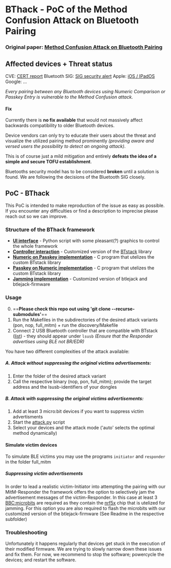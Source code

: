 # BThack - PoC of the Method Confusion Attack on Bluetooth Pairing

### Original paper: [Method Confusion Attack on Bluetooth Pairing](https://www.computer.org/csdl/proceedings-article/sp/2021/893400a213/1mbmHzm2Q6c)

## Affected devices + Threat status
CVE: [CERT report](https://kb.cert.org/vuls/id/534195)
Bluetooth SIG: [SIG security alert](https://www.bluetooth.com/learn-about-bluetooth/bluetooth-technology/bluetooth-security/reporting-security/)
Apple: [iOS / IPadOS](https://support.apple.com/en-us/HT211168)
Google: ...

*Every pairing between any Bluetooth devices using Numeric Comparison or Passkey Entry is vulnerable to the Method Confusion attack.*

#### Fix
Currently there is **no fix available** that would not massively affect backwards compatibility to older Bluetooth devices.

Device vendors can only try to educate their users about the threat and visualize the utilized pairing method prominently  *(providing aware and versed users the possibility to detect an ongoing attack)*.

This is of course just a mild mitigation and entirely **defeats the idea of a simple and secure TOFU establishment**.


Bluetooths security model has to be considered **broken** until a solution is found.
We are following the decisions of the Bluetooth SIG closely.

## PoC - BThack
This PoC is intended to make reproduction of the issue as easy as possible.
If you encounter any difficulties or find a description to imprecise please reach out so we can improve.

### Structure of the BThack framework

* **[UI interface](https://github.com/maxdos64/BThack/blob/master/attack.py)** - Python script with some pleasant(?) graphics to control the whole framework
* **[Controller interaction](https://github.com/lupinglui/btstack/tree/bthack_mods)** - Customized version of the [BTstack](https://github.com/bluekitchen/btstack) library
* **[Numeric on Passkey implementation](https://github.com/maxdos64/BThack/tree/master/NoP)** - C program that utelizes the custom BTstack library
* **[Passkey on Numeric implementation](https://github.com/maxdos64/BThack/tree/master/PoN)** - C program that utelizes the custom BTstack library
* **[Jamming implementation](https://github.com/maxdos64/btlejack/tree/disable_fix)** - Customized version of btlejack and btlejack-firmware 

### Usage
0. ==**Please check this repo out using 'git clone --recurse-submodules'**==
1. Run the Makefiles in the subdirectories of the desired attack variants (pon, nop, full_mitm) + run the discovery/Makefile
2. Connect 2 USB Bluetooth controller that are compatible with BTstack ([list](https://github.com/bluekitchen/btstack#evaluation-platforms)) - they should appear under `lsusb` *(Ensure that the Responder advertises using BLE not BR/EDR)*

You have two different complexities of the attack available:

##### A. Attack without suppressing the original victims advertisements:
1. Enter the folder of the desired attack variant
2. Call the respective binary (nop, pon, full_mitm); provide the target address and the lsusb-identifiers of your dongles

##### B. Attack with suppressing the original victims advertisements:
1. Add at least 3 micro:bit devices if you want to suppress victim advertisments
2. Start the [attack.py](https://github.com/maxdos64/BThack/blob/master/attack.py) script
3. Select your devices and the attack mode ('auto' selects the optimal method dynamically) 

#### Simulate victim devices
To simulate BLE victims you may use the programs `initiator` and `responder` in the folder full_mitm

##### Suppressing victim advertisements
In order to lead a realistic victim-Initiator into attempting the pairing with our MitM-Responder the framework offers the option to selectively jam the advertisement messages of the victim-Responder. In this case at least 3 [BBC:microbits](https://microbit.org/) are required as they contain the 
[nrf5x](https://www.nordicsemi.com/Products/Low-power-short-range-wireless/nRF51822) chip that is utelized for jamming. For this option you are also required to flash the microbits with our customized version of the btlejack-firmware (See Readme in the respective subfolder)

### Troubleshooting
Unfortunately it happens regularly that devices get stuck in the execution of their modified firmware.
We are trying to slowly narrow down these issues and fix them. For now, we recommend to stop the software; powercycle the devices; and restart the software.
